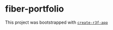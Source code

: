 # fiber-portfolio

This project was bootstrapped with [`create-r3f-app`](https://github.com/utsuboco/create-r3f-app)